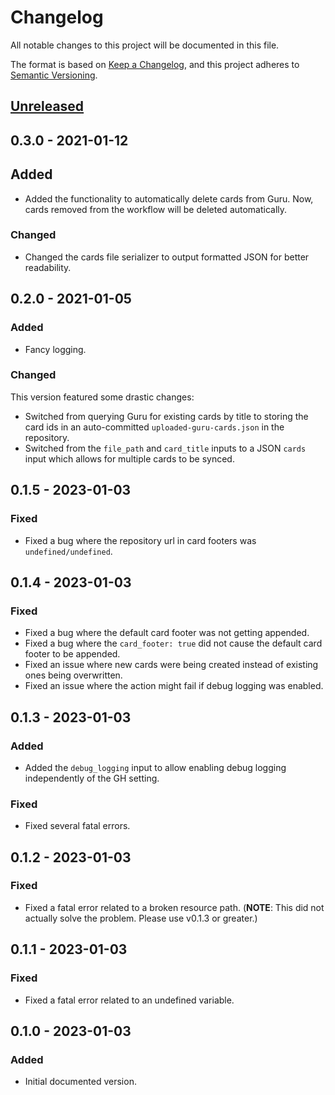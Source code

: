 # Changelog
All notable changes to this project will be documented in this file.

The format is based on [Keep a Changelog](https://keepachangelog.com/en/1.0.0/),
and this project adheres to [Semantic Versioning](https://semver.org/spec/v2.0.0.html).

## [Unreleased]

## 0.3.0 - 2021-01-12

## Added
- Added the functionality to automatically delete cards from Guru. Now, cards removed from the workflow will be deleted automatically.

### Changed
- Changed the cards file serializer to output formatted JSON for better readability.

## 0.2.0 - 2021-01-05

### Added
- Fancy logging.

### Changed
This version featured some drastic changes:
- Switched from querying Guru for existing cards by title to storing the card ids in an auto-committed `uploaded-guru-cards.json` in the repository.
- Switched from the `file_path` and `card_title` inputs to a JSON `cards` input which allows for multiple cards to be synced.

## 0.1.5 - 2023-01-03

### Fixed
- Fixed a bug where the repository url in card footers was `undefined/undefined`.

## 0.1.4 - 2023-01-03

### Fixed
- Fixed a bug where the default card footer was not getting appended.
- Fixed a bug where the `card_footer: true` did not cause the default card footer to be appended.
- Fixed an issue where new cards were being created instead of existing ones being overwritten.
- Fixed an issue where the action might fail if debug logging was enabled.


## 0.1.3 - 2023-01-03

### Added
- Added the `debug_logging` input to allow enabling debug logging independently of the GH setting.

### Fixed
- Fixed several fatal errors.

## 0.1.2 - 2023-01-03

### Fixed
- Fixed a fatal error related to a broken resource path. (**NOTE**: This did not actually solve the problem. Please use v0.1.3 or greater.)

## 0.1.1 - 2023-01-03

### Fixed
- Fixed a fatal error related to an undefined variable.

## 0.1.0 - 2023-01-03
### Added
- Initial documented version.

[Unreleased]: https://github.com/ActiveEngagement/theguru/compare/v0.3.0...HEAD
